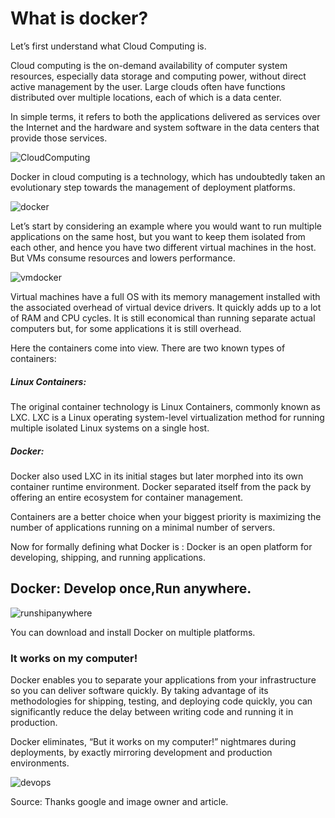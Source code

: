 <h1>What is docker?</h1>

Let’s first understand what Cloud Computing is.

Cloud computing is the on-demand availability of computer system resources, especially data storage and computing power, without direct active management by the user. Large clouds often have functions distributed over multiple locations, each of which is a data center.

In simple terms, it refers to both the applications delivered as services over the Internet and the hardware and system software in the data centers that provide those services.

![CloudComputing](https://github.com/gvinothan/Docker/assets/43309736/0cf8cbd6-919b-42a2-a264-9dc549abef10)

Docker in cloud computing is a technology, which has undoubtedly taken an evolutionary step towards the management of deployment platforms.

![docker](https://github.com/gvinothan/Docker/assets/43309736/5a16bb90-5164-4fea-9675-44e23a740b83)

Let’s start by considering an example where you would want to run multiple applications on the same host, but you want to keep them isolated from each other, and hence you have two different virtual machines in the host. But VMs consume resources and lowers performance.

![vmdocker](https://github.com/gvinothan/Docker/assets/43309736/13a218bc-aa5c-4059-8b45-1f1716c0fc77)


Virtual machines have a full OS with its memory management installed with the associated overhead of virtual device drivers. It quickly adds up to a lot of RAM and CPU cycles. It is still economical than running separate actual computers but, for some applications it is still overhead.

Here the containers come into view. There are two known types of containers:

<h5>Linux Containers:</h5> The original container technology is Linux Containers, commonly known as LXC. LXC is a Linux operating system-level virtualization method for running multiple isolated Linux systems on a single host.
<h5>Docker:</h5> Docker also used LXC in its initial stages but later morphed into its own container runtime environment. Docker separated itself from the pack by offering an entire ecosystem for container management.

Containers are a better choice when your biggest priority is maximizing the number of applications running on a minimal number of servers.

Now for formally defining what Docker is :
Docker is an open platform for developing, shipping, and running applications.

<h2>Docker: Develop once,Run anywhere.</h2>


![runshipanywhere](https://github.com/gvinothan/Docker/assets/43309736/6fb1badb-f056-4d26-baf7-08cfa9beb91e)

You can download and install Docker on multiple platforms.

<h3>It works on my computer!</h3>

Docker enables you to separate your applications from your infrastructure so you can deliver software quickly. By taking advantage of its methodologies for shipping, testing, and deploying code quickly, you can significantly reduce the delay between writing code and running it in production.

Docker eliminates, “But it works on my computer!” nightmares during deployments, by exactly mirroring development and production environments.


![devops](https://github.com/gvinothan/Docker/assets/43309736/d39e8ba0-c00e-4e7a-a78f-ab14b839205c)


Source: Thanks google and image owner and article.
